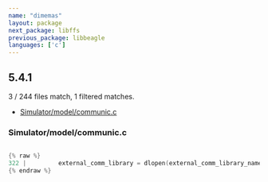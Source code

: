 ```yaml
---
name: "dimemas"
layout: package
next_package: libffs
previous_package: libbeagle
languages: ['c']
---
```

## 5.4.1
3 / 244 files match, 1 filtered matches.

 - [Simulator/model/communic.c](#simulatormodelcommunicc)

### Simulator/model/communic.c

```c

{% raw %}
322 |         external_comm_library = dlopen(external_comm_library_name, RTLD_LAZY);
{% endraw %}

```